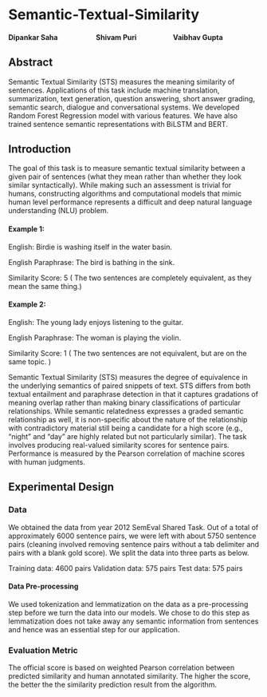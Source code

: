 # Semantic-Textual-Similarity

#### Dipankar Saha &emsp;&emsp;&emsp;&emsp;&emsp; Shivam Puri &emsp;&emsp;&emsp;&emsp;&emsp;Vaibhav Gupta


## Abstract
Semantic Textual Similarity (STS) measures the meaning similarity of sentences. Applications of this task include machine translation, summarization, text generation, question answering, short answer grading, semantic search, dialogue and conversational systems. We developed Random Forest Regression model with various features. We have also trained sentence semantic representations with BiLSTM and BERT.

## Introduction
The goal of this task is to measure semantic textual similarity between a given pair of sentences (what they mean rather than whether they look similar syntactically). While making such an assessment is trivial for humans, constructing algorithms and computational models that mimic human level performance represents a difficult and deep natural language
understanding (NLU) problem.

#### Example 1:

English: Birdie is washing itself in the water basin.

English Paraphrase: The bird is bathing in the sink.

Similarity Score: 5 ( The two sentences are completely equivalent, as they mean the same thing.)

#### Example 2:

English: The young lady enjoys listening to the guitar.

English Paraphrase: The woman is playing the violin.

Similarity Score: 1 ( The two sentences are not equivalent, but are on the same topic. )

Semantic Textual Similarity (STS) measures the degree of equivalence in the underlying semantics of paired snippets of text. STS differs from both textual entailment and paraphrase detection in that it captures gradations of meaning overlap rather than making binary classifications of particular relationships. While semantic relatedness expresses a graded semantic relationship as well, it is non-specific about the nature of the relationship with contradictory material still being a candidate for a high score (e.g., “night” and “day” are highly related but not particularly similar). The task involves producing real-valued similarity scores for sentence pairs. Performance is measured by the Pearson correlation of machine scores with human judgments.

## Experimental Design

### Data
We obtained the data from year 2012 SemEval Shared Task. Out of a total of approximately 6000 sentence pairs, we were left with about 5750 sentence pairs (cleaning involved removing sentence pairs without a tab delimiter and pairs with a blank gold score). We split the data into three parts as below. 

Training data: 4600 pairs
Validation data:  575 pairs
Test data: 575 pairs 

#### Data Pre-processing

We used tokenization and lemmatization on the data as a pre-processing step before we turn the data into our models. We chose to do this step as lemmatization does not take away any semantic information from sentences and hence was an essential step for our application.

### Evaluation Metric
The official score is based on weighted Pearson correlation between predicted similarity and human annotated similarity. The higher the score, the better the the similarity prediction result from the algorithm.
